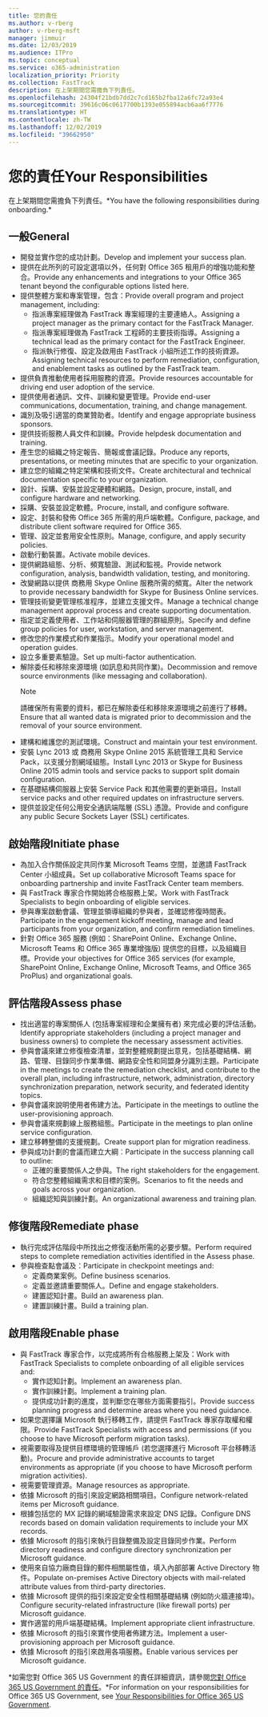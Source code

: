 ```yaml
---
title: 您的責任
ms.author: v-rberg
author: v-rberg-msft
manager: jimmuir
ms.date: 12/03/2019
ms.audience: ITPro
ms.topic: conceptual
ms.service: o365-administration
localization_priority: Priority
ms.collection: FastTrack
description: 在上架期間您需擔負下列責任。
ms.openlocfilehash: 24304f21bdb7dd2c7cd165b2fba12a6fc72a93e4
ms.sourcegitcommit: 39616c06c0617700b1393e055894acb6aa6f7776
ms.translationtype: HT
ms.contentlocale: zh-TW
ms.lasthandoff: 12/02/2019
ms.locfileid: "39662950"
---
```

# <a name="your-responsibilities"></a><span data-ttu-id="d4574-103">您的責任</span><span class="sxs-lookup"><span data-stu-id="d4574-103">Your Responsibilities</span></span>

<span data-ttu-id="d4574-104">在上架期間您需擔負下列責任。\*</span><span class="sxs-lookup"><span data-stu-id="d4574-104">You have the following responsibilities during onboarding.\*</span></span>
  
## <a name="general"></a><span data-ttu-id="d4574-105">一般</span><span class="sxs-lookup"><span data-stu-id="d4574-105">General</span></span>

- <span data-ttu-id="d4574-106">開發並實作您的成功計劃。</span><span class="sxs-lookup"><span data-stu-id="d4574-106">Develop and implement your success plan.</span></span>
- <span data-ttu-id="d4574-107">提供在此所列的可設定選項以外，任何對 Office 365 租用戶的增強功能和整合。</span><span class="sxs-lookup"><span data-stu-id="d4574-107">Provide any enhancements and integrations to your Office 365 tenant beyond the configurable options listed here.</span></span>  
- <span data-ttu-id="d4574-108">提供整體方案和專案管理，包含：</span><span class="sxs-lookup"><span data-stu-id="d4574-108">Provide overall program and project management, including:</span></span> 
  - <span data-ttu-id="d4574-109">指派專案經理做為 FastTrack 專案經理的主要連絡人。</span><span class="sxs-lookup"><span data-stu-id="d4574-109">Assigning a project manager as the primary contact for the FastTrack Manager.</span></span>
  - <span data-ttu-id="d4574-110">指派專案經理做為 FastTrack 工程師的主要技術指導。</span><span class="sxs-lookup"><span data-stu-id="d4574-110">Assigning a technical lead as the primary contact for the FastTrack Engineer.</span></span>
  - <span data-ttu-id="d4574-111">指派執行修復、設定及啟用由 FastTrack 小組所述工作的技術資源。</span><span class="sxs-lookup"><span data-stu-id="d4574-111">Assigning technical resources to perform remediation, configuration, and enablement tasks as outlined by the FastTrack team.</span></span> 
- <span data-ttu-id="d4574-112">提供負責推動使用者採用服務的資源。</span><span class="sxs-lookup"><span data-stu-id="d4574-112">Provide resources accountable for driving end user adoption of the service.</span></span> 
- <span data-ttu-id="d4574-113">提供使用者通訊、文件、訓練和變更管理。</span><span class="sxs-lookup"><span data-stu-id="d4574-113">Provide end-user communications, documentation, training, and change management.</span></span>
- <span data-ttu-id="d4574-114">識別及吸引適當的商業贊助者。</span><span class="sxs-lookup"><span data-stu-id="d4574-114">Identify and engage appropriate business sponsors.</span></span>  
- <span data-ttu-id="d4574-115">提供技術服務人員文件和訓練。</span><span class="sxs-lookup"><span data-stu-id="d4574-115">Provide helpdesk documentation and training.</span></span>  
- <span data-ttu-id="d4574-116">產生您的組織之特定報告、簡報或會議記錄。</span><span class="sxs-lookup"><span data-stu-id="d4574-116">Produce any reports, presentations, or meeting minutes that are specific to your organization.</span></span> 
- <span data-ttu-id="d4574-117">建立您的組織之特定架構和技術文件。</span><span class="sxs-lookup"><span data-stu-id="d4574-117">Create architectural and technical documentation specific to your organization.</span></span>   
- <span data-ttu-id="d4574-118">設計、採購、安裝並設定硬體和網路。</span><span class="sxs-lookup"><span data-stu-id="d4574-118">Design, procure, install, and configure hardware and networking.</span></span>   
- <span data-ttu-id="d4574-119">採購、安裝並設定軟體。</span><span class="sxs-lookup"><span data-stu-id="d4574-119">Procure, install, and configure software.</span></span>  
- <span data-ttu-id="d4574-120">設定、封裝和發佈 Office 365 所需的用戶端軟體。</span><span class="sxs-lookup"><span data-stu-id="d4574-120">Configure, package, and distribute client software required for Office 365.</span></span>  
- <span data-ttu-id="d4574-121">管理、設定並套用安全性原則。</span><span class="sxs-lookup"><span data-stu-id="d4574-121">Manage, configure, and apply security policies.</span></span>
- <span data-ttu-id="d4574-122">啟動行動裝置。</span><span class="sxs-lookup"><span data-stu-id="d4574-122">Activate mobile devices.</span></span>
- <span data-ttu-id="d4574-123">提供網路組態、分析、頻寬驗證、測試和監視。</span><span class="sxs-lookup"><span data-stu-id="d4574-123">Provide network configuration, analysis, bandwidth validation, testing, and monitoring.</span></span> 
- <span data-ttu-id="d4574-124">改變網路以提供 商務用 Skype Online 服務所需的頻寬。</span><span class="sxs-lookup"><span data-stu-id="d4574-124">Alter the network to provide necessary bandwidth for Skype for Business Online services.</span></span> 
- <span data-ttu-id="d4574-125">管理技術變更管理核准程序，並建立支援文件。</span><span class="sxs-lookup"><span data-stu-id="d4574-125">Manage a technical change management approval process and create supporting documentation.</span></span>  
- <span data-ttu-id="d4574-126">指定並定義使用者、工作站和伺服器管理的群組原則。</span><span class="sxs-lookup"><span data-stu-id="d4574-126">Specify and define group policies for user, workstation, and server management.</span></span> 
- <span data-ttu-id="d4574-127">修改您的作業模式和作業指示。</span><span class="sxs-lookup"><span data-stu-id="d4574-127">Modify your operational model and operation guides.</span></span> 
- <span data-ttu-id="d4574-128">設立多重要素驗證。</span><span class="sxs-lookup"><span data-stu-id="d4574-128">Set up multi-factor authentication.</span></span>  
- <span data-ttu-id="d4574-129">解除委任和移除來源環境 (如訊息和共同作業)。</span><span class="sxs-lookup"><span data-stu-id="d4574-129">Decommission and remove source environments (like messaging and collaboration).</span></span> 
    > [!NOTE]
    > <span data-ttu-id="d4574-130">請確保所有需要的資料，都已在解除委任和移除來源環境之前進行了移轉。</span><span class="sxs-lookup"><span data-stu-id="d4574-130">Ensure that all wanted data is migrated prior to decommission and the removal of your source environment.</span></span> 
- <span data-ttu-id="d4574-131">建構和維護您的測試環境。</span><span class="sxs-lookup"><span data-stu-id="d4574-131">Construct and maintain your test environment.</span></span>  
- <span data-ttu-id="d4574-132">安裝 Lync 2013 或 商務用 Skype Online 2015 系統管理工具和 Service Pack，以支援分割網域組態。</span><span class="sxs-lookup"><span data-stu-id="d4574-132">Install Lync 2013 or Skype for Business Online 2015 admin tools and service packs to support split domain configuration.</span></span>
- <span data-ttu-id="d4574-133">在基礎結構伺服器上安裝 Service Pack 和其他需要的更新項目。</span><span class="sxs-lookup"><span data-stu-id="d4574-133">Install service packs and other required updates on infrastructure servers.</span></span> 
- <span data-ttu-id="d4574-134">提供並設定任何公用安全通訊端階層 (SSL) 憑證。</span><span class="sxs-lookup"><span data-stu-id="d4574-134">Provide and configure any public Secure Sockets Layer (SSL) certificates.</span></span> 
    
## <a name="initiate-phase"></a><span data-ttu-id="d4574-135">啟始階段</span><span class="sxs-lookup"><span data-stu-id="d4574-135">Initiate phase</span></span>

- <span data-ttu-id="d4574-136">為加入合作關係設定共同作業 Microsoft Teams 空間，並邀請 FastTrack Center 小組成員。</span><span class="sxs-lookup"><span data-stu-id="d4574-136">Set up collaborative Microsoft Teams space for onboarding partnership and invite FastTrack Center team members.</span></span>   
- <span data-ttu-id="d4574-137">與 FastTrack 專家合作開始將合格服務上架。</span><span class="sxs-lookup"><span data-stu-id="d4574-137">Work with FastTrack Specialists to begin onboarding of eligible services.</span></span>    
- <span data-ttu-id="d4574-138">參與專案啟動會議、管理並領導組織的參與者，並確認修復時間表。</span><span class="sxs-lookup"><span data-stu-id="d4574-138">Participate in the engagement kickoff meeting, manage and lead participants from your organization, and confirm remediation timelines.</span></span>   
- <span data-ttu-id="d4574-139">針對 Office 365 服務 (例如：SharePoint Online、Exchange Online、Microsoft Teams 和 Office 365 專業增強版) 提供您的目標，以及組織目標。</span><span class="sxs-lookup"><span data-stu-id="d4574-139">Provide your objectives for Office 365 services (for example, SharePoint Online, Exchange Online, Microsoft Teams, and Office 365 ProPlus) and organizational goals.</span></span>
    
## <a name="assess-phase"></a><span data-ttu-id="d4574-140">評估階段</span><span class="sxs-lookup"><span data-stu-id="d4574-140">Assess phase</span></span>

- <span data-ttu-id="d4574-141">找出適當的專案關係人 (包括專案經理和企業擁有者) 來完成必要的評估活動。</span><span class="sxs-lookup"><span data-stu-id="d4574-141">Identify appropriate stakeholders (including a project manager and business owners) to complete the necessary assessment activities.</span></span>    
- <span data-ttu-id="d4574-142">參與會議來建立修復檢查清單，並對整體規劃提出意見，包括基礎結構、網路、管理、目錄同步作業準備、網路安全性和同盟身分識別主題。</span><span class="sxs-lookup"><span data-stu-id="d4574-142">Participate in the meetings to create the remediation checklist, and contribute to the overall plan, including infrastructure, network, administration, directory synchronization preparation, network security, and federated identity topics.</span></span>   
- <span data-ttu-id="d4574-143">參與會議來說明使用者佈建方法。</span><span class="sxs-lookup"><span data-stu-id="d4574-143">Participate in the meetings to outline the user-provisioning approach.</span></span>  
- <span data-ttu-id="d4574-144">參與會議來規劃線上服務組態。</span><span class="sxs-lookup"><span data-stu-id="d4574-144">Participate in the meetings to plan online service configuration.</span></span>    
- <span data-ttu-id="d4574-145">建立移轉整備的支援規劃。</span><span class="sxs-lookup"><span data-stu-id="d4574-145">Create support plan for migration readiness.</span></span> 
- <span data-ttu-id="d4574-146">參與成功計劃的會議而建立大綱︰</span><span class="sxs-lookup"><span data-stu-id="d4574-146">Participate in the success planning call to outline:</span></span>   
  - <span data-ttu-id="d4574-147">正確的重要關係人之參與。</span><span class="sxs-lookup"><span data-stu-id="d4574-147">The right stakeholders for the engagement.</span></span>  
  - <span data-ttu-id="d4574-148">符合您整體組織需求和目標的案例。</span><span class="sxs-lookup"><span data-stu-id="d4574-148">Scenarios to fit the needs and goals across your organization.</span></span>
  - <span data-ttu-id="d4574-149">組織認知與訓練計劃。</span><span class="sxs-lookup"><span data-stu-id="d4574-149">An organizational awareness and training plan.</span></span>
    
## <a name="remediate-phase"></a><span data-ttu-id="d4574-150">修復階段</span><span class="sxs-lookup"><span data-stu-id="d4574-150">Remediate phase</span></span>

- <span data-ttu-id="d4574-151">執行完成評估階段中所找出之修復活動所需的必要步驟。</span><span class="sxs-lookup"><span data-stu-id="d4574-151">Perform required steps to complete remediation activities identified in the Assess phase.</span></span> 
- <span data-ttu-id="d4574-152">參與檢查點會議及：</span><span class="sxs-lookup"><span data-stu-id="d4574-152">Participate in checkpoint meetings and:</span></span> 
  - <span data-ttu-id="d4574-153">定義商業案例。</span><span class="sxs-lookup"><span data-stu-id="d4574-153">Define business scenarios.</span></span>   
  - <span data-ttu-id="d4574-154">定義並邀請重要關係人。</span><span class="sxs-lookup"><span data-stu-id="d4574-154">Define and engage stakeholders.</span></span>
  - <span data-ttu-id="d4574-155">建置認知計畫。</span><span class="sxs-lookup"><span data-stu-id="d4574-155">Build an awareness plan.</span></span> 
  - <span data-ttu-id="d4574-156">建置訓練計畫。</span><span class="sxs-lookup"><span data-stu-id="d4574-156">Build a training plan.</span></span>
    
## <a name="enable-phase"></a><span data-ttu-id="d4574-157">啟用階段</span><span class="sxs-lookup"><span data-stu-id="d4574-157">Enable phase</span></span>

- <span data-ttu-id="d4574-158">與 FastTrack 專家合作，以完成將所有合格服務上架及：</span><span class="sxs-lookup"><span data-stu-id="d4574-158">Work with FastTrack Specialists to complete onboarding of all eligible services and:</span></span>  
  - <span data-ttu-id="d4574-159">實作認知計劃。</span><span class="sxs-lookup"><span data-stu-id="d4574-159">Implement an awareness plan.</span></span>  
  - <span data-ttu-id="d4574-160">實作訓練計劃。</span><span class="sxs-lookup"><span data-stu-id="d4574-160">Implement a training plan.</span></span> 
  - <span data-ttu-id="d4574-161">提供成功計劃的進度，並判斷您在哪些方面需要指引。</span><span class="sxs-lookup"><span data-stu-id="d4574-161">Provide success planning progress and determine areas where you need guidance.</span></span>
- <span data-ttu-id="d4574-162">如果您選擇讓 Microsoft 執行移轉工作，請提供 FastTrack 專家存取權和權限。</span><span class="sxs-lookup"><span data-stu-id="d4574-162">Provide FastTrack Specialists with access and permissions (if you choose to have Microsoft perform migration tasks).</span></span>  
- <span data-ttu-id="d4574-163">視需要取得及提供目標環境的管理帳戶 (若您選擇進行 Microsoft 平台移轉活動)。</span><span class="sxs-lookup"><span data-stu-id="d4574-163">Procure and provide administrative accounts to target environments as appropriate (if you choose to have Microsoft perform migration activities).</span></span>   
- <span data-ttu-id="d4574-164">視需要管理資源。</span><span class="sxs-lookup"><span data-stu-id="d4574-164">Manage resources as appropriate.</span></span>   
- <span data-ttu-id="d4574-165">依據 Microsoft 的指引來設定網路相關項目。</span><span class="sxs-lookup"><span data-stu-id="d4574-165">Configure network-related items per Microsoft guidance.</span></span>  
- <span data-ttu-id="d4574-166">根據包括您的 MX 記錄的網域驗證需求來設定 DNS 記錄。</span><span class="sxs-lookup"><span data-stu-id="d4574-166">Configure DNS records based on domain validation requirements to include your MX records.</span></span>   
- <span data-ttu-id="d4574-167">依據 Microsoft 的指引來執行目錄整備及設定目錄同步作業。</span><span class="sxs-lookup"><span data-stu-id="d4574-167">Perform directory readiness and configure directory synchronization per Microsoft guidance.</span></span>
- <span data-ttu-id="d4574-168">使用來自協力廠商目錄的郵件相關屬性值，填入內部部署 Active Directory 物件。</span><span class="sxs-lookup"><span data-stu-id="d4574-168">Populate on-premises Active Directory objects with mail-related attribute values from third-party directories.</span></span>   
- <span data-ttu-id="d4574-169">依據 Microsoft 提供的指引來設定安全性相關基礎結構 (例如防火牆連接埠)。</span><span class="sxs-lookup"><span data-stu-id="d4574-169">Configure security-related infrastructure (like firewall ports) per Microsoft guidance.</span></span>
- <span data-ttu-id="d4574-170">實作適當的用戶端基礎結構。</span><span class="sxs-lookup"><span data-stu-id="d4574-170">Implement appropriate client infrastructure.</span></span>  
- <span data-ttu-id="d4574-171">依據 Microsoft 的指引來實作使用者佈建方法。</span><span class="sxs-lookup"><span data-stu-id="d4574-171">Implement a user-provisioning approach per Microsoft guidance.</span></span>  
- <span data-ttu-id="d4574-172">依據 Microsoft 的指引來啟用各項服務。</span><span class="sxs-lookup"><span data-stu-id="d4574-172">Enable various services per Microsoft guidance.</span></span>  
    
<span data-ttu-id="d4574-173">\*如需您對 Office 365 US Government 的責任詳細資訊，請參閱[您對 Office 365 US Government 的責任](US-Gov-appendix-your-responsibilities.md)。</span><span class="sxs-lookup"><span data-stu-id="d4574-173">\*For information on your responsibilities for Office 365 US Government, see [Your Responsibilities for Office 365 US Government](US-Gov-appendix-your-responsibilities.md).</span></span>
  

